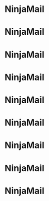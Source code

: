 # NinjaMail
# NinjaMail
# NinjaMail
# NinjaMail
# NinjaMail
# NinjaMail
# NinjaMail
# NinjaMail
# NinjaMail
